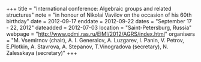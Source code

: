+++
title = "International conference: Algebraic groups and related structures"
note = "in honour of Nikolai Vavilov on the occasion of his 60th birthday"
date = 2012-09-17
enddate = 2012-09-22
dates = "September 17 - 22, 2012"
dateadded = 2012-07-03
location = "Saint-Petersburg, Russia"
webpage = "http://www.pdmi.ras.ru/EIMI/2012/AGRS/index.html"
organisers = "M. Vsemirnov (chair), A. I. Generalov, A. Luzgarev, I. Panin, V. Petrov, E.Plotkin, A. Stavrova, A. Stepanov, T.Vinogradova (secretary), N. Zalesskaya (secretary)"
+++
